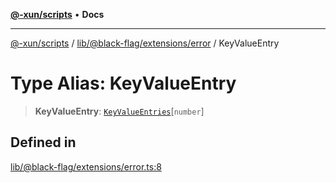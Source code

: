 [**@-xun/scripts**](../../../../../README.md) • **Docs**

***

[@-xun/scripts](../../../../../README.md) / [lib/@black-flag/extensions/error](../README.md) / KeyValueEntry

# Type Alias: KeyValueEntry

> **KeyValueEntry**: [`KeyValueEntries`](KeyValueEntries.md)\[`number`\]

## Defined in

[lib/@black-flag/extensions/error.ts:8](https://github.com/Xunnamius/xscripts/blob/326b67f320920677552b3ade3981268ca8a3447c/lib/@black-flag/extensions/error.ts#L8)

